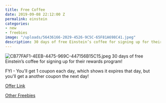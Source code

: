 ```yaml
---
title: Free Coffee
date: 2019-09-08 22:12:00 Z
permalink: einstein
categories:
- new
- freebies
image: "/uploads/56436166-2029-4526-9C5C-65F81A698C41.jpeg"
description: 30 days of free Einstein’s coffee for signing up for their rewards program
---
```


![CB77FAF1-4EEB-4475-969C-447156B15C15.jpeg](/uploads/CB77FAF1-4EEB-4475-969C-447156B15C15.jpeg)
30 days of free Einstein’s coffee for signing up for their rewards program!

FYI - You'll get 1 coupon each day, which shows it expires that day, but you'll get a another coupon the next day!

[Offer Link](https://rewards.einsteinbros.com/join?offerCode=FREECOD30&utm_source=social&utm_campaign=panera)

[Other Freebies](https://atl.deals/)